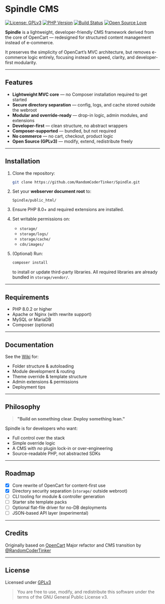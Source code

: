 # Spindle CMS

[![License: GPLv3](https://img.shields.io/badge/License-GPLv3-blue.svg)](https://www.gnu.org/licenses/gpl-3.0.html)
[![PHP Version](https://img.shields.io/badge/php-%3E%3D8.0.2-8892bf.svg?logo=php)](https://www.php.net/releases/8.0/en.php)
[![Build Status](https://img.shields.io/badge/build-manual-lightgrey.svg)](https://github.com/RandomCoderTinker/Spindle)
[![Open Source Love](https://img.shields.io/badge/Open%20Source-%E2%9D%A4-red.svg)](https://github.com/RandomCoderTinker/Spindle)

**Spindle** is a lightweight, developer-friendly CMS framework derived from the core of OpenCart — redesigned for structured content management instead of e-commerce.  

It preserves the simplicity of OpenCart’s MVC architecture, but removes e-commerce logic entirely, focusing instead on speed, clarity, and developer-first modularity.

---

## Features

- **Lightweight MVC core** — no Composer installation required to get started  
- **Secure directory separation** — config, logs, and cache stored outside the webroot  
- **Modular and override-ready** — drop-in logic, admin modules, and extensions  
- **Developer-first** — clean structure, no abstract wrappers  
- **Composer-supported** — bundled, but not required  
- **No commerce** — no cart, checkout, product logic  
- **Open Source (GPLv3)** — modify, extend, redistribute freely

---

## Installation

1. Clone the repository:
   ```bash
   git clone https://github.com/RandomCoderTinker/Spindle.git
   ```

2. Set your **webserver document root** to:

   ```
   Spindle/public_html/
   ```

3. Ensure PHP 8.0+ and required extensions are installed.

4. Set writable permissions on:

   * `storage/`
   * `storage/logs/`
   * `storage/cache/`
   * `cdn/images/`
   
5. (Optional) Run:

   ```bash
   composer install
   ```
   to install or update third-party libraries. All required libraries are already bundled in `storage/vendor/`.

---

## Requirements

* PHP 8.0.2 or higher
* Apache or Nginx (with rewrite support)
* MySQL or MariaDB
* Composer (optional)

---

## Documentation

See the [Wiki](https://github.com/RandomCoderTinker/Spindle/wiki) for:

* Folder structure & autoloading
* Module development & routing
* Theme override & template structure
* Admin extensions & permissions
* Deployment tips

---

## Philosophy

> **"Build on something clear. Deploy something lean."**

Spindle is for developers who want:

* Full control over the stack
* Simple override logic
* A CMS with *no* plugin lock-in or over-engineering
* Source-readable PHP, not abstracted SDKs

---

## Roadmap

* [x] Core rewrite of OpenCart for content-first use
* [x] Directory security separation (`storage/` outside webroot)
* [ ] CLI tooling for module & controller generation
* [ ] Starter site template packs
* [ ] Optional flat-file driver for no-DB deployments
* [ ] JSON-based API layer (experimental)

---

## Credits

Originally based on [OpenCart](https://github.com/opencart/opencart)
Major refactor and CMS transition by [@RandomCoderTinker](https://github.com/RandomCoderTinker)

---

## License

Licensed under [GPLv3](https://www.gnu.org/licenses/gpl-3.0.html)

> You are free to use, modify, and redistribute this software under the terms of the GNU General Public License v3.
